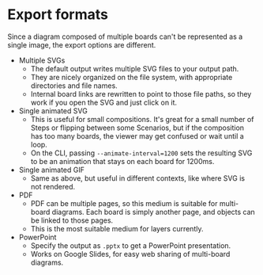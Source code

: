 # Export formats

Since a diagram composed of multiple boards can't be represented as a single image, the
export options are different.

- Multiple SVGs
  - The default output writes multiple SVG files to your output path.
  - They are nicely organized on the file system, with appropriate directories and file
    names.
  - Internal board links are rewritten to point to those file paths, so they work if you
    open the SVG and just click on it.
- Single animated SVG
  - This is useful for small compositions. It's great for a small number of Steps or
    flipping between some Scenarios, but if the composition has too many boards, the
    viewer may get confused or wait until a loop.
  - On the CLI, passing `--animate-interval=1200` sets the resulting SVG to be an
    animation that stays on each board for 1200ms.
- Single animated GIF
  - Same as above, but useful in different contexts, like where SVG is not rendered.
- PDF
  - PDF can be multiple pages, so this medium is suitable for multi-board diagrams.
    Each board is simply another page, and objects can be linked to those pages.
  - This is the most suitable medium for layers currently.
- PowerPoint
  - Specify the output as `.pptx` to get a PowerPoint presentation.
  - Works on Google Slides, for easy web sharing of multi-board diagrams.
